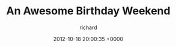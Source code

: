 ---
blog: richard
date: 2012-10-18 20:00:35 +0000
title: "An Awesome Birthday Weekend"
author: richard
permalink: /general/birthday-weekend/
---